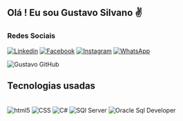 ## Olá ! Eu sou Gustavo Silvano ✌️

 ### Redes Sociais
[![Linkedin](https://img.shields.io/badge/LinkedIn-0077B5?style=for-the-badge&logo=linkedin&logoColor=white)](https://www.linkedin.com/in/gustavo-silvano-0782301ba/)
[![Facebook](https://img.shields.io/badge/Facebook-1877F2?style=for-the-badge&logo=facebook&logoColor=white)](https://www.facebook.com/gustavo.silvano.587)
[![Instagram](https://img.shields.io/badge/Instagram-E4405F?style=for-the-badge&logo=instagram&logoColor=white)](https://www.instagram.com/gustavo_slvn/)
[![WhatsApp](https://img.shields.io/badge/WhatsApp-25D366?style=for-the-badge&logo=whatsapp&logoColor=white)](http://api.whatsapp.com/send?1=pt_BR&phone=5532984106120)

![Gustavo GitHub](https://github-readme-stats.vercel.app/api?username=Gustavosilvanodasilva&show_icons=true&theme=dracula)



## Tecnologias usadas

<div style="display: inline_block"><br/>
    <img align="center" alt="html5" src="https://img.shields.io/badge/HTML5-E34F26?style=for-the-badge&logo=html5&logoColor=white"/>
    <img align="center" alt="CSS" src="https://img.shields.io/badge/CSS3-1572B6?style=for-the-badge&logo=css3&logoColor=white"/>
    <img align="center" alt="C#" src="https://img.shields.io/badge/C%23-239120?style=for-the-badge&logo=c-sharp&logoColor=white"/>
    <img align="center" alt="SQl Server" src="https://img.shields.io/badge/Microsoft_SQL_Server-CC2927?style=for-the-badge&logo=microsoft-sql-server&logoColor=white"/>
    <img align="center" alt="Oracle Sql Developer" src="https://img.shields.io/badge/Oracle-F80000?style=for-the-badge&logo=oracle&logoColor=black"/>

</div>
